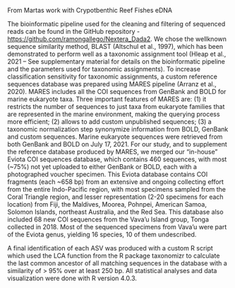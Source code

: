 From Martas work with Crypotbenthic Reef Fishes eDNA

The bioinformatic pipeline used for the cleaning and filtering of sequenced reads can be found in
the GitHub repository - https://github.com/ramongallego/Nextera_Dada2. We chose the wellknown
sequence similarity method, BLAST (Altschul et al., 1997), which has been demonstrated
to perform well as a taxonomic assignment tool (Hleap et al., 2021 – See supplementary material
for details on the bioinformatic pipeline and the parameters used for taxonomic assignments).
To increase classification sensitivity for taxonomic assignments, a custom reference sequences
database was prepared using MARES pipeline (Arranz et al., 2020). MARES includes all the
COI sequences from GenBank and BOLD for marine eukaryote taxa. Three important features of
MARES are: (1) it restricts the number of sequences to just taxa from eukaryote families that are
represented in the marine environment, making the querying process more efficient; (2) allows to
add custom unpublished sequences; (3) a taxonomic normalization step synonymize information
from BOLD, GenBank and custom sequences. Marine eukaryote sequences were retrieved from
both GenBank and BOLD on July 17, 2021. For our study, and to supplement the reference
database produced by MARES, we merged our “in-house” Eviota COI sequences database,
which contains 460 sequences, with most (~75%) not yet uploaded to either GenBank or BOLD,
each with a photographed voucher specimen. This Eviota database contains COI fragments (each
~658 bp) from an extensive and ongoing collecting effort from the entire Indo-Pacific region,
with most specimens sampled from the Coral Triangle region, and lesser representation (2-20
specimens for each location) from Fiji, the Maldives, Moorea, Pohnpei, American Samoa,
Solomon Islands, northeast Australia, and the Red Sea. This database also included 68 new COI
sequences from the Vava’u Island group, Tonga collected in 2018. Most of the sequenced
specimens from Vava’u were part of the Eviota genus, yielding 16 species, 10 of them
undescribed.

A final identification of each ASV was produced with a custom R script which used the LCA
function from the R package taxonomizr to calculate the last common ancestor of all matching
sequences in the database with a similarity of > 95% over at least 250 bp. All statistical analyses
and data visualization were done with R version 4.0.3.
